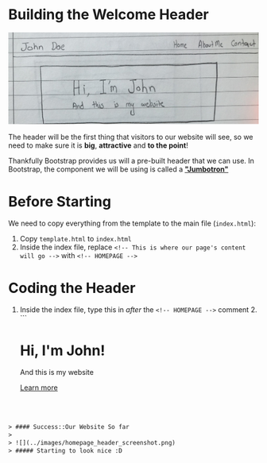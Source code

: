 # Building the Welcome Header

![](../images/homepage_header.png)

The header will be the first thing that visitors to our website will see, so we need to make sure it is **big**, **attractive** and **to the point**!

Thankfully Bootstrap provides us will a pre-built header that we can use. In Bootstrap, the component we will be using is called a [**"Jumbotron"**](https://getbootstrap.com/components/#jumbotron)

# Before Starting

We need to copy everything from the template to the main file (```index.html```):

1. Copy ```template.html``` to ```index.html```
2. Inside the index file, replace ```<!-- This is where our page's content will go -->``` with ```<!-- HOMEPAGE -->```

# Coding the Header

1. Inside the index file, type this in *after* the ```<!-- HOMEPAGE -->``` comment
   2. ```
	<!-- HEADER -->
	<div class="jumbotron">
		<h1>Hi, I'm John!</h1>
		<p>And this is my website</p>
		<p><a class="btn btn-primary btn-lg" href="#" role="button">Learn more</a></p>
	</div>
```



> #### Success::Our Website So far
>
> ![](../images/homepage_header_screenshot.png)
> ##### Starting to look nice :D 
